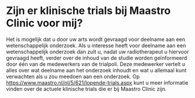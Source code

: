 # Zijn er klinische trials bij Maastro Clinic voor mij? 

Het is mogelijk dat u door uw arts wordt gevraagd voor deelname aan een wetenschappelijk onderzoek. Als u interesse heeft voor deelname aan een wetenschappelijk onderzoek dan zult u, nadat uw radiotherapeut u hiervoor gevraagd heeft, verder over de inhoud van de studie worden geïnformeerd door één van de medewerkers van de trialpoli. Deze medewerker vertelt u alles over wat deelname aan het onderzoek inhoudt en wat u allemaal kunt verwachten als u zou meedoen aan een onderzoek.
Op https://www.maastro.nl/nl/5/621/lopende-trials.aspx kunt u meer informatie vinden over de actuele klinische trials die er bij Maastro Clinic zijn. 
